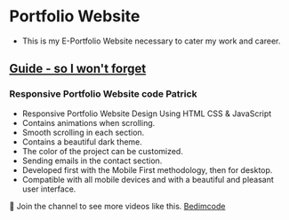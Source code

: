 # Portfolio Website
- This is my E-Portfolio Website necessary to cater my work and career.

## [Guide - so I won't forget](https://youtu.be/Y4-xMb-eHOQ)
### Responsive Portfolio Website code Patrick

- Responsive Portfolio Website Design Using HTML CSS & JavaScript
- Contains animations when scrolling.
- Smooth scrolling in each section.
- Contains a beautiful dark theme.
- The color of the project can be customized.
- Sending emails in the contact section.
- Developed first with the Mobile First methodology, then for desktop.
- Compatible with all mobile devices and with a beautiful and pleasant user interface.

💙 Join the channel to see more videos like this. [Bedimcode](https://www.youtube.com/@Bedimcode)
